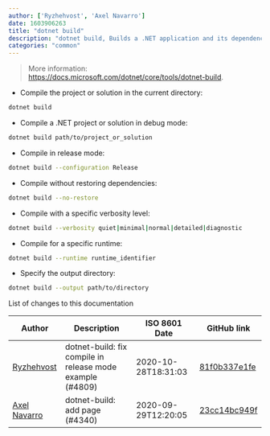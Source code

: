 ```yaml
---
author: ['Ryzhehvost', 'Axel Navarro']
date: 1603906263
title: "dotnet build"
description: "dotnet build, Builds a .NET application and its dependencies."
categories: "common"
---
```

> More information: <https://docs.microsoft.com/dotnet/core/tools/dotnet-build>.

- Compile the project or solution in the current directory:

```bash
dotnet build
```

- Compile a .NET project or solution in debug mode:

```bash
dotnet build path/to/project_or_solution
```

- Compile in release mode:

```bash
dotnet build --configuration Release
```

- Compile without restoring dependencies:

```bash
dotnet build --no-restore
```

- Compile with a specific verbosity level:

```bash
dotnet build --verbosity quiet|minimal|normal|detailed|diagnostic
```

- Compile for a specific runtime:

```bash
dotnet build --runtime runtime_identifier
```

- Specify the output directory:

```bash
dotnet build --output path/to/directory
```
List of changes to this documentation


Author | Description | ISO 8601 Date | GitHub link
------|-----|-----|-----
[Ryzhehvost](mailto:kotlyar.andrey@gmail.com) | dotnet-build: fix compile in release mode example (#4809) | 2020-10-28T18:31:03 | [81f0b337e1fe](https://github.com/tldr-pages/tldr/commit/81f0b337e1feae71e1f0a6c69b711a2db9e7f466)
[Axel Navarro](mailto:navarroaxel@gmail.com) | dotnet-build: add page (#4340) | 2020-09-29T12:20:05 | [23cc14bc949f](https://github.com/tldr-pages/tldr/commit/23cc14bc949f8faf0dd468f0ac8c1f976ef32eee)

